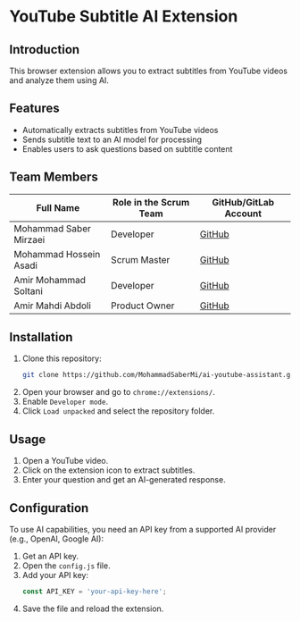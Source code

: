 # YouTube Subtitle AI Extension

## Introduction

This browser extension allows you to extract subtitles from YouTube videos and analyze them using AI.

## Features

- Automatically extracts subtitles from YouTube videos
- Sends subtitle text to an AI model for processing
- Enables users to ask questions based on subtitle content

## Team Members

| Full Name              | Role in the Scrum Team | GitHub/GitLab Account                        |
| ---------------------- | ---------------------- | -------------------------------------------- |
| Mohammad Saber Mirzaei | Developer              | [GitHub](https://github.com/MohammadSaberMi) |
| Mohammad Hossein Asadi | Scrum Master           | [GitHub](https://github.com/IRI-MH-Asadi)    |
| Amir Mohammad Soltani  | Developer              | [GitHub](https://github.com/)                |
| Amir Mahdi Abdoli      | Product Owner          | [GitHub](https://github.com/AmirMahdiAbdoli) |

## Installation

1. Clone this repository:
   ```sh
   git clone https://github.com/MohammadSaberMi/ai-youtube-assistant.git
   ```
2. Open your browser and go to `chrome://extensions/`.
3. Enable `Developer mode`.
4. Click `Load unpacked` and select the repository folder.

## Usage

1. Open a YouTube video.
2. Click on the extension icon to extract subtitles.
3. Enter your question and get an AI-generated response.

## Configuration

To use AI capabilities, you need an API key from a supported AI provider (e.g., OpenAI, Google AI):

1. Get an API key.
2. Open the `config.js` file.
3. Add your API key:
   ```js
   const API_KEY = 'your-api-key-here';
   ```
4. Save the file and reload the extension.
